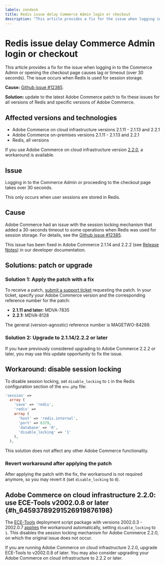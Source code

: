 ```yaml
---
labels: zendesk
title: Redis issue delay Commerce Admin login or checkout
description: "This article provides a fix for the issue when logging in to the Commerce Admin or opening the checkout page causes lag or timeout (over 30 seconds). The issue occurs when Redis is used for session storage."
---
```


# Redis issue delay Commerce Admin login or checkout

This article provides a fix for the issue when logging in to the Commerce Admin or opening the checkout page causes lag or timeout (over 30 seconds). The issue occurs when Redis is used for session storage.

 **Cause:**   [Github issue \#12385](https://github.com/magento/magento2/issues/12385).

 **Solution:** update to the latest Adobe Commerce patch to fix these issues for all versions of Redis and specific versions of Adobe Commerce.

## Affected versions and technologies

* Adobe Commerce on cloud infrastructure versions 2.1.11 - 2.1.13 and 2.2.1
* Adobe Commerce on-premises versions 2.1.11 - 2.1.13 and 2.2.1
* Redis, all versions

If you use Adobe Commerce on cloud infrastructure version [2.2.0](#h_64593789291526919876198), a workaround is available.

## Issue

Logging in to the Commerce Admin or proceeding to the checkout page takes over 30 seconds.

This only occurs when user sessions are stored in Redis.

## Cause

Adobe Commerce had an issue with the session locking mechanism that added a 30-seconds timeout to some operations when Redis was used for session storage. For details, see the [Github issue \#12385](https://github.com/magento/magento2/issues/12385).

This issue has been fixed in Adobe Commerce 2.1.14 and 2.2.2 (see [Release Notes](http://devdocs.magento.com/guides/v2.2/release-notes/ReleaseNotes2.2.2CE.html#session-framework)) in our developer documentation.

## Solutions: patch or upgrade

### Solution 1: Apply the patch with a fix

To receive a patch, [submit a support ticket](https://experienceleague.adobe.com/docs/commerce-knowledge-base/kb/help-center-guide/magento-help-center-user-guide.html#submit-ticket) requesting the patch. In your ticket, specify your Adobe Commerce version and the corresponding reference number for the patch:

* **2.1.11 and later:** MDVA-7835
* **2.2.1:** MDVA-8128

The general (version-agnostic) reference number is MAGETWO-84289.

### Solution 2: Upgrade to 2.1.14/2.2.2 or later

If you have previously considered upgrading to Adobe Commerce 2.2.2 or later, you may use this update opportunity to fix the issue.

## Workaround: disable session locking

To disable session locking, set `disable_locking` to `1` in the Redis configuration section of the `env.php` file:

```php
'session' =>
  array (
    'save' => 'redis',
    'redis' =>
    array (
      'host' => 'redis.internal',
      'port' => 6379,
      'database' => '0',
      'disable_locking' => '1'
    ),
  ),
```

This solution does not affect any other Adobe Commerce functionality.

### Revert workaround after applying the patch

After applying the patch with the fix, the workaround is not required anymore, so you may revert it (set `disable_locking` to `0`).

## Adobe Commerce on cloud infrastructure 2.2.0: use ECE-Tools v2002.0.8 or later {#h_64593789291526919876198}

The [ECE-Tools](http://devdocs.magento.com/guides/v2.2/cloud/composer-packages/ece-tools.html) deployment script package with versions 2002.0.3 - 2002.0.7 [applies](http://devdocs.magento.com/guides/v2.2/cloud/composer-packages/ece-tools.html#v200203) the workaround automatically, setting `disable_locking` to `1`. This disables the session locking mechanism for Adobe Commerce 2.2.0, on which the original issue does not occur.

If you are running Adobe Commerce on cloud infrastructure 2.2.0, upgrade ECE-Tools to v2002.0.8 of later. You may also consider upgrading your Adobe Commerce on cloud infrastructure to 2.2.2 or later.